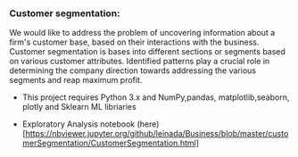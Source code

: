 ### Customer segmentation: 

We would like to address the problem of uncovering information about a firm's customer base, based on their interactions with the business. Customer segmentation is bases into different sections or segments based on various customer attributes. Identified patterns play a crucial role in determining the company direction towards addressing the various segments and reap maximum profit.



- This project requires Python 3.x and NumPy,pandas, matplotlib,seaborn, plotly and Sklearn ML libriaries

- Exploratory Analysis notebook (here)[https://nbviewer.jupyter.org/github/leinada/Business/blob/master/customerSegmentation/CustomerSegmentation.html]

